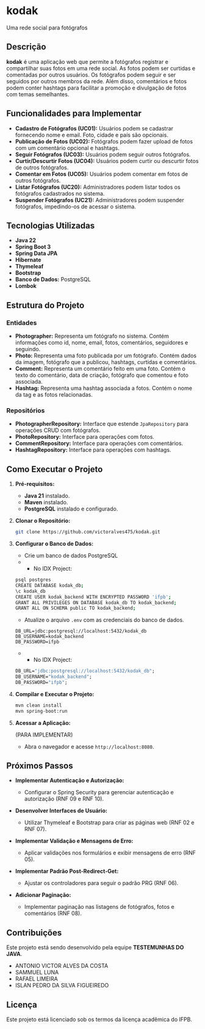 # kodak
 Uma rede social para fotógrafos

## Descrição

**kodak** é uma aplicação web que permite a fotógrafos registrar e compartilhar suas fotos em uma rede social. As fotos podem ser curtidas e comentadas por outros usuários. Os fotógrafos podem seguir e ser seguidos por outros membros da rede. Além disso, comentários e fotos podem conter hashtags para facilitar a promoção e divulgação de fotos com temas semelhantes.

## Funcionalidades para Implementar

- **Cadastro de Fotógrafos (UC01):** Usuários podem se cadastrar fornecendo nome e email. Foto, cidade e país são opcionais.
- **Publicação de Fotos (UC02):** Fotógrafos podem fazer upload de fotos com um comentário opcional e hashtags.
- **Seguir Fotógrafos (UC03):** Usuários podem seguir outros fotógrafos.
- **Curtir/Descurtir Fotos (UC04):** Usuários podem curtir ou descurtir fotos de outros fotógrafos.
- **Comentar em Fotos (UC05):** Usuários podem comentar em fotos de outros fotógrafos.
- **Listar Fotógrafos (UC20):** Administradores podem listar todos os fotógrafos cadastrados no sistema.
- **Suspender Fotógrafos (UC21):** Administradores podem suspender fotógrafos, impedindo-os de acessar o sistema.

## Tecnologias Utilizadas

- **Java 22**
- **Spring Boot 3**
- **Spring Data JPA**
- **Hibernate**
- **Thymeleaf**
- **Bootstrap**
- **Banco de Dados:** PostgreSQL
- **Lombok**

## Estrutura do Projeto

### Entidades

- **Photographer:** Representa um fotógrafo no sistema. Contém informações como id, nome, email, fotos, comentários, seguidores e seguindo.
- **Photo:** Representa uma foto publicada por um fotógrafo. Contém dados da imagem, fotógrafo que a publicou, hashtags, curtidas e comentários.
- **Comment:** Representa um comentário feito em uma foto. Contém o texto do comentário, data de criação, fotógrafo que comentou e foto associada.
- **Hashtag:** Representa uma hashtag associada a fotos. Contém o nome da tag e as fotos relacionadas.

### Repositórios

- **PhotographerRepository:** Interface que estende `JpaRepository` para operações CRUD com fotógrafos.
- **PhotoRepository:** Interface para operações com fotos.
- **CommentRepository:** Interface para operações com comentários.
- **HashtagRepository:** Interface para operações com hashtags.

## Como Executar o Projeto

1. **Pré-requisitos:**

   - **Java 21** instalado.
   - **Maven** instalado.
   - **PostgreSQL** instalado e configurado.

2. **Clonar o Repositório:**

   ```bash
   git clone https://github.com/victoralves475/kodak.git
   ```

3. **Configurar o Banco de Dados:**

   - Crie um banco de dados PostgreSQL
   - - No IDX Project:
   ```bash
   psql postgres
   CREATE DATABASE kodak_db;
   \c kodak_db
   CREATE USER kodak_backend WITH ENCRYPTED PASSWORD 'ifpb';
   GRANT ALL PRIVILEGES ON DATABASE kodak_db TO kodak_backend;
   GRANT ALL ON SCHEMA public TO kodak_backend;
   ```

   - Atualize o arquivo `.env` com as credenciais do banco de dados.

   ```.env
   DB_URL=jdbc:postgresql://localhost:5432/kodak_db
   DB_USERNAME=kodak_backend
   DB_PASSWORD=ifpb
   ```

   - - No IDX Project:
   ```dev.nix
   DB_URL="jdbc:postgresql://localhost:5432/kodak_db";
   DB_USERNAME="kodak_backend";
   DB_PASSWORD="ifpb";
   ```


4. **Compilar e Executar o Projeto:**

   ```bash
   mvn clean install
   mvn spring-boot:run
   ```

5. **Acessar a Aplicação:**

   (PARA IMPLEMENTAR)
   - Abra o navegador e acesse `http://localhost:8080`.

## Próximos Passos

- **Implementar Autenticação e Autorização:**

  - Configurar o Spring Security para gerenciar autenticação e autorização (RNF 09 e RNF 10).

- **Desenvolver Interfaces de Usuário:**

  - Utilizar Thymeleaf e Bootstrap para criar as páginas web (RNF 02 e RNF 07).

- **Implementar Validação e Mensagens de Erro:**

  - Aplicar validações nos formulários e exibir mensagens de erro (RNF 05).

- **Implementar Padrão Post-Redirect-Get:**

  - Ajustar os controladores para seguir o padrão PRG (RNF 06).

- **Adicionar Paginação:**

  - Implementar paginação nas listagens de fotógrafos, fotos e comentários (RNF 08).

## Contribuições

Este projeto está sendo desenvolvido pela equipe **TESTEMUNHAS DO JAVA**.

 - ANTONIO VICTOR ALVES DA COSTA
 - SAMMUEL LUNA
 - RAFAEL LIMEIRA
 - ISLAN PEDRO DA SILVA FIGUEIREDO

## Licença

Este projeto está licenciado sob os termos da licença acadêmica do IFPB.
